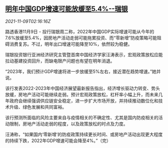 <!--1636425062000-->
[明年中国GDP增速可能放缓至5.4%--瑞银](https://cn.reuters.com/article/ubs-china-gdp-forecast-1109-idCNKBS2HU06G)
------

<div><i>2021-11-09T02:16:16Z</i></div><p>路透香港11月9日 - 投行瑞银周二称，2022年中国GDP实际增速可能从今年的7.6%放缓至5.4%，因房地产活动走弱可能拖累投资、而“零新增”防疫策略可能阻碍消费复苏。不过，明年出口增速可能降至10%，依然较为稳健。</p><p>瑞银投资银行亚洲经济研究主管暨首席中国经济学家汪涛表示，宏观政策放松应能拉动基建投资回升，而缺电限产问题也有望在明年消退。</p><p>“2023年，我们预计GDP增速将进一步放缓至5%左右，接近潜在趋势增速。”她并说。</p><p>该行发表2022-2023年中国经济展望最新报告指出，经济增长驱动力转变、势头放缓，房地产活动可能继续走弱。预计宏观政策放松，杠杆率小幅上升，而未来几年政府会继续强调供应链安全稳定，进一步扩大市场开放，并持续推动数位化和技术升级、绿色发展和共同富裕。</p><p>该行预测所面临的风险主要来自与疫情相关的不确定性、尤其是国内防疫相关的活动限制，房地产活动走弱的程度，以及政策放松的时点及力度。</p><p>汪涛称，“如果国内‘零新增’的防疫政策持续更长时间、或房地产活动出现更大程度的持续下跌，2022年GDP增速可能会降至4%。”（完）</p>
